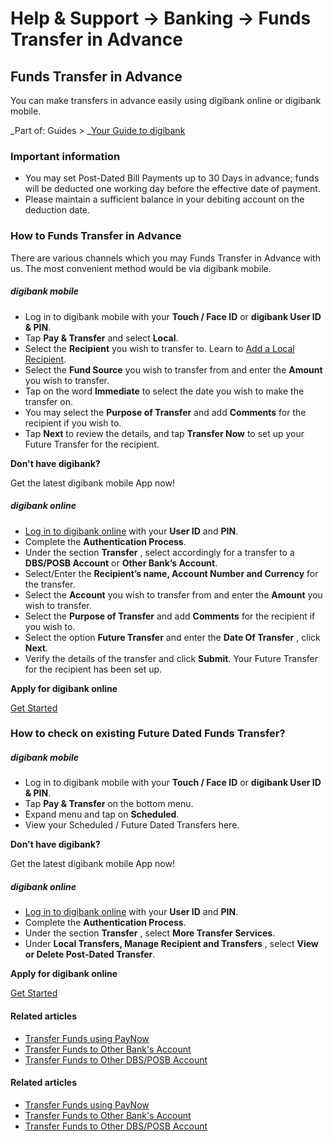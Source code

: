 # Help & Support -> Banking -> Funds Transfer in Advance

## Funds Transfer in Advance

You can make transfers in advance easily using digibank online or digibank mobile.

_Part of: Guides > _[Your Guide to digibank ](https://www.dbs.com.sg/personal/support/guide-ibanking.html)

### Important information

  * You may set Post-Dated Bill Payments up to 30 Days in advance; funds will be deducted one working day before the effective date of payment.
  * Please maintain a sufficient balance in your debiting account on the deduction date.



### How to Funds Transfer in Advance

There are various channels which you may Funds Transfer in Advance with us. The most convenient method would be via digibank mobile.

#####  digibank mobile

  * Log in to digibank mobile with your **Touch / Face ID** or **digibank User ID & PIN**.
  * Tap **Pay & Transfer** and select **Local**.
  * Select the **Recipient** you wish to transfer to. Learn to [Add a Local Recipient](https://www.dbs.com.sg/personal/support/bank-local-funds-transfer-add-other-bank-recipient.html).
  * Select the **Fund Source** you wish to transfer from and enter the **Amount** you wish to transfer.
  * Tap on the word **Immediate** to select the date you wish to make the transfer on.
  * You may select the **Purpose of Transfer** and add **Comments** for the recipient if you wish to.
  * Tap **Next** to review the details, and tap **Transfer Now** to set up your Future Transfer for the recipient.

  


**Don't have digibank?**  


Get the latest digibank mobile App now!

[](https://itunes.apple.com/us/app/dbs-mobile-banking/id1068403826?mt=8) [](https://play.google.com/store/apps/details?id=com.dbs.sg.dbsmbanking) [](https://appgallery.huawei.com/#/app/C101888471)

#####  digibank online

  * [Log in to digibank online](https://internet-banking.dbs.com.sg/) with your **User ID** and **PIN**.
  * Complete the **Authentication Process**.
  * Under the section **Transfer** , select accordingly for a transfer to a **DBS/POSB Account** or **Other Bank’s Account**.
  * Select/Enter the **Recipient’s name, Account Number and Currency** for the transfer.
  * Select the **Account** you wish to transfer from and enter the **Amount** you wish to transfer.
  * Select the **Purpose of Transfer** and add **Comments** for the recipient if you wish to.
  * Select the option **Future Transfer** and enter the **Date Of Transfer** , click **Next**.
  * Verify the details of the transfer and click **Submit**. Your Future Transfer for the recipient has been set up. 



**Apply for digibank online**

[Get Started](https://www.dbs.com.sg/personal/ibanking/ibapl/ib-apply.html)

### How to check on existing Future Dated Funds Transfer?

#####  digibank mobile

  * Log in to digibank mobile with your **Touch / Face ID** or **digibank User ID & PIN**.
  * Tap **Pay & Transfer** on the bottom menu.
  * Expand menu and tap on **Scheduled**.
  * View your Scheduled / Future Dated Transfers here.

  


**Don't have digibank?**  


Get the latest digibank mobile App now!

[](https://itunes.apple.com/us/app/dbs-mobile-banking/id1068403826?mt=8) [](https://play.google.com/store/apps/details?id=com.dbs.sg.dbsmbanking) [](https://appgallery.huawei.com/#/app/C101888471)

#####  digibank online

  * [Log in to digibank online](https://internet-banking.dbs.com.sg/) with your **User ID** and **PIN**.
  * Complete the **Authentication Process**.
  * Under the section **Transfer** , select **More Transfer Services**.
  * Under **Local Transfers, Manage Recipient and Transfers** , select **View or Delete Post-Dated Transfer**.



**Apply for digibank online**

[Get Started](https://www.dbs.com.sg/personal/ibanking/ibapl/ib-apply.html)

#### Related articles

  * [Transfer Funds using PayNow](https://www.dbs.com.sg/personal/support/bank-local-funds-transfer-paynow-transfer.html)
  * [Transfer Funds to Other Bank's Account](https://www.dbs.com.sg/personal/support/bank-local-funds-transfer-transfer-to-other-bank-accounts.html)
  * [Transfer Funds to Other DBS/POSB Account](https://www.dbs.com.sg/personal/support/bank-local-funds-transfer-transfer-to-other-dbs-posb-accounts.html)



#### Related articles

  * [Transfer Funds using PayNow](https://www.dbs.com.sg/personal/support/bank-local-funds-transfer-paynow-transfer.html)
  * [Transfer Funds to Other Bank's Account](https://www.dbs.com.sg/personal/support/bank-local-funds-transfer-transfer-to-other-bank-accounts.html)
  * [Transfer Funds to Other DBS/POSB Account](https://www.dbs.com.sg/personal/support/bank-local-funds-transfer-transfer-to-other-dbs-posb-accounts.html)


